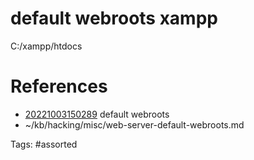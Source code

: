 # default webroots xampp
C:/xampp/htdocs

# References
- [20221003150289](/zet/20221003150289/README.md) default webroots
- ~/kb/hacking/misc/web-server-default-webroots.md

Tags:
    #assorted
